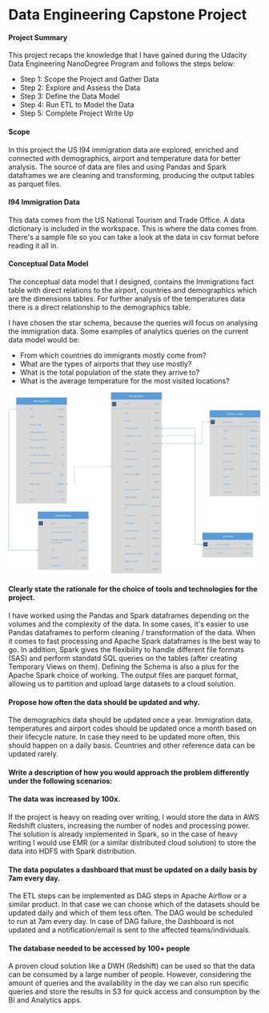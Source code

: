 # Data Engineering Capstone Project

#### Project Summary
This project recaps the knowledge that I have gained during the Udacity Data Engineering NanoDegree Program and follows the steps below:

* Step 1: Scope the Project and Gather Data
* Step 2: Explore and Assess the Data
* Step 3: Define the Data Model
* Step 4: Run ETL to Model the Data
* Step 5: Complete Project Write Up



#### Scope 
In this project the US I94 immigration data are explored, enriched and connected with demographics, airport and temperature data for better analysis. The source of data are files and using Pandas and Spark dataframes we are cleaning and transforming, producing the output tables as parquet files.

#### I94 Immigration Data

This data comes from the US National Tourism and Trade Office. A data dictionary is included in the workspace. This is where the data comes from. There's a sample file so you can take a look at the data in csv format before reading it all in.

####  Conceptual Data Model
The conceptual data model that I designed, contains the Immigrations fact table with direct relations to the airport, countries and demographics which are the dimensions tables. For further analysis of the temperatures data there is a direct relationship to the demographics table.

I have chosen the star schema, because the queries will focus on analysing the immigration data. Some examples of analytics queries on the current data model would be: 
* From which countries do immigrants mostly come from?
* What are the types of airports that they use mostly?
* What is the total population of the state they arrive to?
* What is the average temperature for the most visited locations?


![alt text](CapstoneDataModel.png "Data Model")

#### Clearly state the rationale for the choice of tools and technologies for the project.

I have worked using the Pandas and Spark dataframes depending on the volumes and the complexity of the data.
In some cases, it's easier to use Pandas dataframes to perform cleaning / transformation of the data. When it comes to fast processing and Apache Spark dataframes is the best way to go. In addition, Spark gives the flexibility to handle different file formats (SAS) and perform standatd SQL queries on the tables (after creating Temporary Views on them).
Defining the Schema is also a plus for the Apache Spark choice of working. The output files are parquet format, allowing us to partition and upload large datasets to a cloud solution.


#### Propose how often the data should be updated and why.

The demographics data should be updated once a year. Immigration data, temperatures and airport codes should be updated once a month based on their lifecycle nature. In case they need to be updated more often, this should happen on a daily basis. Countries and other reference data can be updated rarely.

#### Write a description of how you would approach the problem differently under the following scenarios:

#### The data was increased by 100x.
If the project is heavy on reading over writing, I would store the data in AWS Redshift clusters, increasing the number of nodes and processing power.
The solution is already implemented in Spark, so in the case of heavy writing I would use EMR (or a similar distributed cloud solution) to store the data into HDFS with Spark distribution.

#### The data populates a dashboard that must be updated on a daily basis by 7am every day.
The ETL steps can be implemented as DAG steps in Apache Airflow or a similar product. In that case we can choose which of the datasets should be updated daily and which of them less often.
The DAG would be scheduled to run at 7am every day. In case of DAG failure, the Dashboard is not updated and a notification/email is sent to the affected teams/individuals.

#### The database needed to be accessed by 100+ people
A proven cloud solution like a DWH (Redshift) can be used so that the data can be consumed by a large number of people. However, considering the amount of queries and the availability in the day we can also run specific queries and store the results in S3 for quick access and consumption by the BI and Analytics apps.
